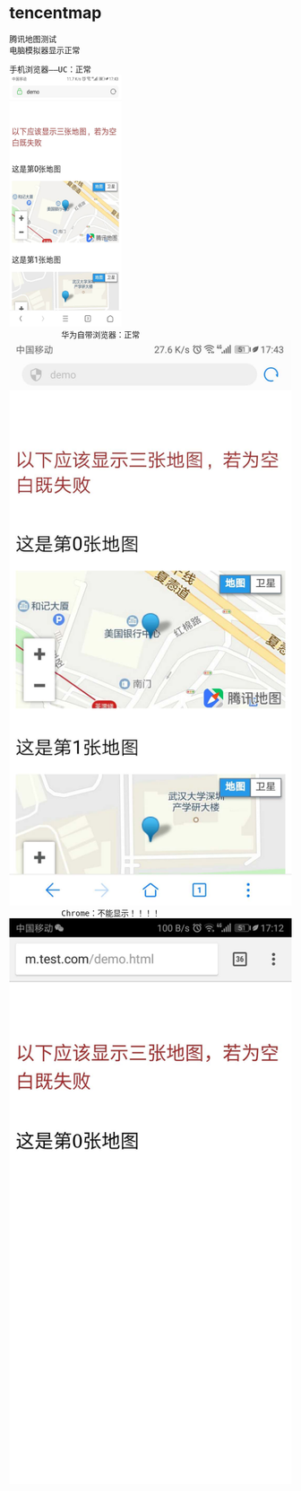 # tencentmap
腾讯地图测试<br>
电脑模拟器显示正常<br>
<pre>
手机浏览器——UC：正常
<img style="width:200px;height:450px;" src="./img/uc.jpg">
           华为自带浏览器：正常
<img src="./img/huawei.jpg">
           Chrome：不能显示！！！！
<img src="./img/chrome.jpg">
</pre>
